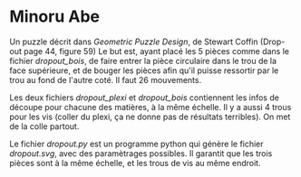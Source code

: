 # Minoru Abe
 Un puzzle décrit dans *Geometric Puzzle Design*, de Stewart Coffin
(Drop-out page 44, figure 59)
Le but est, ayant placé les 5 pièces comme dans le fichier *dropout_bois*,
 de faire entrer la pièce circulaire dans le trou de la face supérieure, et de bouger les pièces afin qu'il puisse 
ressortir par le trou au fond de l'autre coté. 
Il faut 26 mouvements. 

Les deux fichiers *dropout_plexi* et *dropout_bois* contiennent les infos de découpe pour chacune des matières, 
à la même échelle. 
Il y a aussi 4 trous pour les vis (coller du plexi, ça ne donne pas de résultats terribles). 
On met de la colle partout. 

Le fichier *dropout.py* est un programme python qui génère le fichier *dropout.svg*, avec des paramètrages possibles. 
Il garantit que les trois pièces sont à la même échelle, et les trous de vis au même endroit. 


